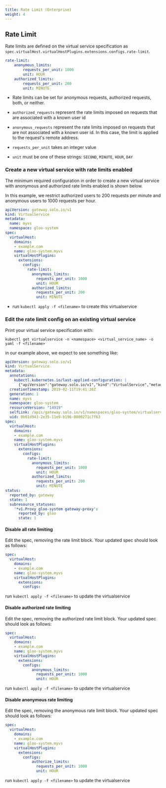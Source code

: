 ```yaml
---
title: Rate Limit (Enterprise)
weight: 4
---
```


## Rate Limit

Rate limits are defined on the virtual service specification as `spec.virtualHost.virtualHostPlugins.extensions.configs.rate-limit`.


```yaml
rate-limit:
    anonymous_limits:
        requests_per_unit: 1000
        unit: HOUR
    authorized_limits:
        requests_per_unit: 200
        unit: MINUTE
```

- Rate limits can be set for anonymous requests, authorized requests, both, or neither.
- `authorized_requests` represent the rate limits imposed on requests that are associated with a known user id
- `anonymous_requests` represent the rate limits imposed on requests that are not associated with a known user id. In this case, the limit is applied to the request's remote address.

- `requests_per_unit` takes an integer value
- `unit` must be one of these strings: `SECOND`, `MINUTE`, `HOUR`, `DAY`

### Create a new virtual service with rate limits enabled

The minimum required configuration in order to create a new virtual service with anonymous and authorized rate limits enabled is shown below.

In this example, we restrict authorized users to 200 requests per minute and anonymous users to 1000 requests per hour.

```yaml
apiVersion: gateway.solo.io/v1
kind: VirtualService
metadata:
  name: myvs
  namespace: gloo-system
spec:
  virtualHost:
    domains:
    - example.com
    name: gloo-system.myvs
    virtualHostPlugins:
      extensions:
        configs:
          rate-limit:
            anonymous_limits:
              requests_per_unit: 1000
              unit: HOUR
            authorized_limits:
              requests_per_unit: 200
              unit: MINUTE
```

- run `kubectl apply -f <filename>` to create this virtualservice

### Edit the rate limit config on an existing virtual service

Print your virtual service specification with:

`kubectl get virtualservice -n <namespace> <virtual_service_name> -o yaml -f <filename>`

in our example above, we expect to see something like:
```yaml
apiVersion: gateway.solo.io/v1
kind: VirtualService
metadata:
  annotations:
    kubectl.kubernetes.io/last-applied-configuration: |
      {"apiVersion":"gateway.solo.io/v1","kind":"VirtualService","metadata":{"annotations":{},"name":"myvs","namespace":"gloo-system"},"spec":{"virtualHost":{"domains":["example.com"],"name":"gloo-system.myvs","virtualHostPlugins":{"extensions":{"configs":{"rate-limit":{"anonymous_limits":{"requests_per_unit":1000,"unit":"HOUR"},"authorized_limits":{"requests_per_unit":200,"unit":"MINUTE"}}}}}}}}
  creationTimestamp: 2019-02-11T19:41:36Z
  generation: 1
  name: myvs
  namespace: gloo-system
  resourceVersion: "14919"
  selfLink: /apis/gateway.solo.io/v1/namespaces/gloo-system/virtualservices/myvs
  uid: 0b01d943-2e35-11e9-b196-0800271c7f63
spec:
  virtualHost:
    domains:
    - example.com
    name: gloo-system.myvs
    virtualHostPlugins:
      extensions:
        configs:
          rate-limit:
            anonymous_limits:
              requests_per_unit: 1000
              unit: HOUR
            authorized_limits:
              requests_per_unit: 200
              unit: MINUTE
status:
  reported_by: gateway
  state: 1
  subresource_statuses:
    '*v1.Proxy gloo-system gateway-proxy':
      reported_by: gloo
      state: 1
```


#### Disable all rate limiting

Edit the spec, removing the rate limit block. Your updated spec should look as follows:

```yaml
spec:
  virtualHost:
    domains:
    - example.com
    name: gloo-system.myvs
    virtualHostPlugins:
      extensions:
        configs:
```
run `kubectl apply -f <filename>` to update the virtualservice

#### Disable authorized rate limiting

Edit the spec, removing the authorized rate limit block. Your updated spec should look as follows:

```yaml
spec:
  virtualHost:
    domains:
    - example.com
    name: gloo-system.myvs
    virtualHostPlugins:
      extensions:
        configs:
            anonymous_limits:
              requests_per_unit: 1000
              unit: HOUR
```
run `kubectl apply -f <filename>` to update the virtualservice

#### Disable anonymous rate limiting

Edit the spec, removing the anonymous rate limit block. Your updated spec should look as follows:

```yaml
spec:
  virtualHost:
    domains:
    - example.com
    name: gloo-system.myvs
    virtualHostPlugins:
      extensions:
        configs:
            authorize_limits:
              requests_per_unit: 1000
              unit: HOUR
```
run `kubectl apply -f <filename>` to update the virtualservice
